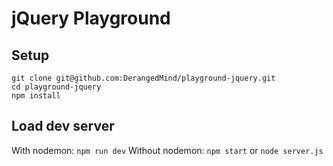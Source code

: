 # jQuery Playground

## Setup

```
git clone git@github.com:DerangedMind/playground-jquery.git
cd playground-jquery
npm install
```

## Load dev server

With nodemon: `npm run dev`
Without nodemon: `npm start` or `node server.js`
